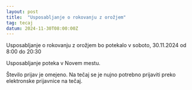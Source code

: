 ```yaml
---
layout: post
title:  "Usposabljanje o rokovanju z orožjem"
tag: tecaj
datum: 2024-11-30T08:00:00Z
---
```


Usposabljanje o rokovanju z orožjem bo potekalo v soboto, 30.11.2024 od 8:00 do 20:30

Usposabljanje poteka v Novem mestu.

Število prijav je omejeno. Na tečaj se je nujno potrebno prijaviti preko elektronske prijavnice na tečaj.


